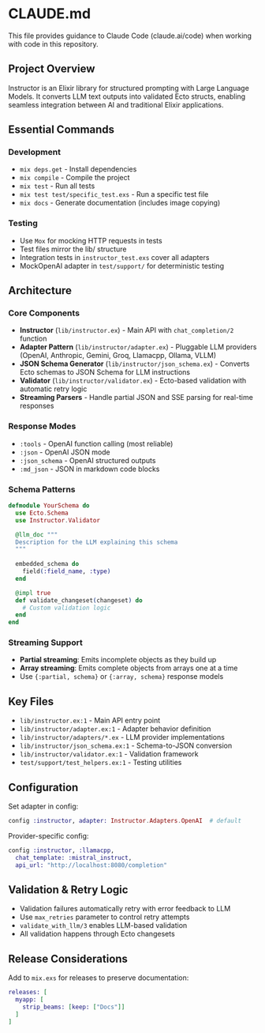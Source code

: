 # CLAUDE.md

This file provides guidance to Claude Code (claude.ai/code) when working with code in this repository.

## Project Overview

Instructor is an Elixir library for structured prompting with Large Language Models. It converts LLM text outputs into validated Ecto structs, enabling seamless integration between AI and traditional Elixir applications.

## Essential Commands

### Development
- `mix deps.get` - Install dependencies
- `mix compile` - Compile the project
- `mix test` - Run all tests
- `mix test test/specific_test.exs` - Run a specific test file
- `mix docs` - Generate documentation (includes image copying)

### Testing
- Use `Mox` for mocking HTTP requests in tests
- Test files mirror the lib/ structure
- Integration tests in `instructor_test.exs` cover all adapters
- MockOpenAI adapter in `test/support/` for deterministic testing

## Architecture

### Core Components
- **Instructor** (`lib/instructor.ex`) - Main API with `chat_completion/2` function
- **Adapter Pattern** (`lib/instructor/adapter.ex`) - Pluggable LLM providers (OpenAI, Anthropic, Gemini, Groq, Llamacpp, Ollama, VLLM)
- **JSON Schema Generator** (`lib/instructor/json_schema.ex`) - Converts Ecto schemas to JSON Schema for LLM instructions
- **Validator** (`lib/instructor/validator.ex`) - Ecto-based validation with automatic retry logic
- **Streaming Parsers** - Handle partial JSON and SSE parsing for real-time responses

### Response Modes
- `:tools` - OpenAI function calling (most reliable)
- `:json` - OpenAI JSON mode
- `:json_schema` - OpenAI structured outputs
- `:md_json` - JSON in markdown code blocks

### Schema Patterns
```elixir
defmodule YourSchema do
  use Ecto.Schema
  use Instructor.Validator

  @llm_doc """
  Description for the LLM explaining this schema
  """
  
  embedded_schema do
    field(:field_name, :type)
  end

  @impl true
  def validate_changeset(changeset) do
    # Custom validation logic
  end
end
```

### Streaming Support
- **Partial streaming**: Emits incomplete objects as they build up
- **Array streaming**: Emits complete objects from arrays one at a time
- Use `{:partial, schema}` or `{:array, schema}` response models

## Key Files

- `lib/instructor.ex:1` - Main API entry point
- `lib/instructor/adapter.ex:1` - Adapter behavior definition
- `lib/instructor/adapters/*.ex` - LLM provider implementations
- `lib/instructor/json_schema.ex:1` - Schema-to-JSON conversion
- `lib/instructor/validator.ex:1` - Validation framework
- `test/support/test_helpers.ex:1` - Testing utilities

## Configuration

Set adapter in config:
```elixir
config :instructor, adapter: Instructor.Adapters.OpenAI  # default
```

Provider-specific config:
```elixir
config :instructor, :llamacpp,
  chat_template: :mistral_instruct,
  api_url: "http://localhost:8080/completion"
```

## Validation & Retry Logic

- Validation failures automatically retry with error feedback to LLM
- Use `max_retries` parameter to control retry attempts
- `validate_with_llm/3` enables LLM-based validation
- All validation happens through Ecto changesets

## Release Considerations

Add to `mix.exs` for releases to preserve documentation:
```elixir
releases: [
  myapp: [
    strip_beams: [keep: ["Docs"]]
  ]
]
```